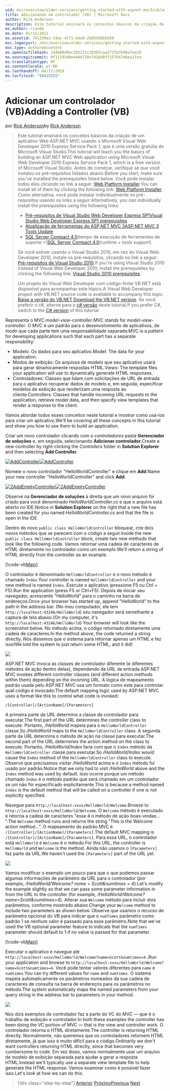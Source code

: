 ```yaml
---
uid: mvc/overview/older-versions/getting-started-with-aspnet-mvc3/vb/adding-a-controller
title: Adicionando um controlador (VB) | Microsoft Docs
author: Rick-Anderson
description: Este tutorial ensinará os conceitos básicos da criação de um aplicativo Web ASP.NET MVC usando o Microsoft Visual Web Developer 2010 Express Service Pack 1, que é...
ms.author: riande
ms.date: 01/12/2011
ms.assetid: 741259e1-54ac-4f71-b4e8-2bd5560bb950
msc.legacyurl: /mvc/overview/older-versions/getting-started-with-aspnet-mvc3/vb/adding-a-controller
msc.type: authoredcontent
ms.openlocfilehash: 144b00d9ec263231c29365caa2f3fb7b96a7ea16
ms.sourcegitcommit: 0f1119340e4464720cfd16d0ff15764746ea1fea
ms.translationtype: MT
ms.contentlocale: pt-BR
ms.lasthandoff: 04/17/2019
ms.locfileid: "59415525"
---
```

# <a name="adding-a-controller-vb"></a><span data-ttu-id="0e3cc-103">Adicionar um controlador (VB)</span><span class="sxs-lookup"><span data-stu-id="0e3cc-103">Adding a Controller (VB)</span></span>

<span data-ttu-id="0e3cc-104">por [Rick Anderson]((https://twitter.com/RickAndMSFT))</span><span class="sxs-lookup"><span data-stu-id="0e3cc-104">by [Rick Anderson]((https://twitter.com/RickAndMSFT))</span></span>

> <span data-ttu-id="0e3cc-105">Este tutorial ensinará os conceitos básicos da criação de um aplicativo Web ASP.NET MVC usando o Microsoft Visual Web Developer 2010 Express Service Pack 1, que é uma versão gratuita do Microsoft Visual Studio.</span><span class="sxs-lookup"><span data-stu-id="0e3cc-105">This tutorial will teach you the basics of building an ASP.NET MVC Web application using Microsoft Visual Web Developer 2010 Express Service Pack 1, which is a free version of Microsoft Visual Studio.</span></span> <span data-ttu-id="0e3cc-106">Antes de começar, verifique se que você instalou os pré-requisitos listados abaixo.</span><span class="sxs-lookup"><span data-stu-id="0e3cc-106">Before you start, make sure you've installed the prerequisites listed below.</span></span> <span data-ttu-id="0e3cc-107">Você pode instalar todos eles clicando no link a seguir: [Web Platform Installer](https://www.microsoft.com/web/gallery/install.aspx?appid=VWD2010SP1Pack).</span><span class="sxs-lookup"><span data-stu-id="0e3cc-107">You can install all of them by clicking the following link: [Web Platform Installer](https://www.microsoft.com/web/gallery/install.aspx?appid=VWD2010SP1Pack).</span></span> <span data-ttu-id="0e3cc-108">Como alternativa, você pode instalar individualmente os pré-requisitos usando os links a seguir:</span><span class="sxs-lookup"><span data-stu-id="0e3cc-108">Alternatively, you can individually install the prerequisites using the following links:</span></span>
> 
> - [<span data-ttu-id="0e3cc-109">Pré-requisitos de Visual Studio Web Developer Express SP1</span><span class="sxs-lookup"><span data-stu-id="0e3cc-109">Visual Studio Web Developer Express SP1 prerequisites</span></span>](https://www.microsoft.com/web/gallery/install.aspx?appid=VWD2010SP1Pack)
> - [<span data-ttu-id="0e3cc-110">Atualização de ferramentas do ASP.NET MVC 3</span><span class="sxs-lookup"><span data-stu-id="0e3cc-110">ASP.NET MVC 3 Tools Update</span></span>](https://www.microsoft.com/web/gallery/install.aspx?appsxml=&amp;appid=MVC3)
> - <span data-ttu-id="0e3cc-111">[SQL Server Compact 4.0](https://www.microsoft.com/web/gallery/install.aspx?appid=SQLCE;SQLCEVSTools_4_0)(tempo de execução de ferramentas de suporte +)</span><span class="sxs-lookup"><span data-stu-id="0e3cc-111">[SQL Server Compact 4.0](https://www.microsoft.com/web/gallery/install.aspx?appid=SQLCE;SQLCEVSTools_4_0)(runtime + tools support)</span></span>
> 
> <span data-ttu-id="0e3cc-112">Se você estiver usando o Visual Studio 2010, em vez do Visual Web Developer 2010, instale os pré-requisitos, clicando no link a seguir: [Pré-requisitos de Visual Studio 2010](https://www.microsoft.com/web/gallery/install.aspx?appsxml=&amp;appid=VS2010SP1Pack).</span><span class="sxs-lookup"><span data-stu-id="0e3cc-112">If you're using Visual Studio 2010 instead of Visual Web Developer 2010, install the prerequisites by clicking the following link: [Visual Studio 2010 prerequisites](https://www.microsoft.com/web/gallery/install.aspx?appsxml=&amp;appid=VS2010SP1Pack).</span></span>
> 
> <span data-ttu-id="0e3cc-113">Um projeto do Visual Web Developer com código-fonte VB.NET está disponível para acompanhar este tópico.</span><span class="sxs-lookup"><span data-stu-id="0e3cc-113">A Visual Web Developer project with VB.NET source code is available to accompany this topic.</span></span> <span data-ttu-id="0e3cc-114">[Baixe a versão do VB.NET](https://code.msdn.microsoft.com/Introduction-to-MVC-3-10d1b098).</span><span class="sxs-lookup"><span data-stu-id="0e3cc-114">[Download the VB.NET version](https://code.msdn.microsoft.com/Introduction-to-MVC-3-10d1b098).</span></span> <span data-ttu-id="0e3cc-115">Se você preferir o c#, alterne para o [c# versão](../cs/adding-a-controller.md) deste tutorial.</span><span class="sxs-lookup"><span data-stu-id="0e3cc-115">If you prefer C#, switch to the [C# version](../cs/adding-a-controller.md) of this tutorial.</span></span>


<span data-ttu-id="0e3cc-116">Representa o MVC *model-view-controller*.</span><span class="sxs-lookup"><span data-stu-id="0e3cc-116">MVC stands for *model-view-controller*.</span></span> <span data-ttu-id="0e3cc-117">O MVC é um padrão para o desenvolvimento de aplicativos, de modo que cada parte tem uma responsabilidade separada:</span><span class="sxs-lookup"><span data-stu-id="0e3cc-117">MVC is a pattern for developing applications such that each part has a separate responsibility:</span></span>

- <span data-ttu-id="0e3cc-118">Modelo: Os dados para seu aplicativo.</span><span class="sxs-lookup"><span data-stu-id="0e3cc-118">Model: The data for your application.</span></span>
- <span data-ttu-id="0e3cc-119">Modos de exibição: Os arquivos de modelo que seu aplicativo usará para gerar dinamicamente respostas HTML.</span><span class="sxs-lookup"><span data-stu-id="0e3cc-119">Views: The template files your application will use to dynamically generate HTML responses.</span></span>
- <span data-ttu-id="0e3cc-120">Controladores: Classes que lidam com solicitações de URL de entrada para o aplicativo recuperar dados de modelo e, em seguida, especificar modelos de exibição que renderizam uma resposta ao cliente.</span><span class="sxs-lookup"><span data-stu-id="0e3cc-120">Controllers: Classes that handle incoming URL requests to the application, retrieve model data, and then specify view templates that render a response to the client.</span></span>

<span data-ttu-id="0e3cc-121">Vamos abordar todos esses conceitos neste tutorial e mostrar como usá-los para criar um aplicativo.</span><span class="sxs-lookup"><span data-stu-id="0e3cc-121">We'll be covering all these concepts in this tutorial and show you how to use them to build an application.</span></span>

<span data-ttu-id="0e3cc-122">Criar um novo controlador clicando com o *controladores* pasta **Gerenciador de soluções** e, em seguida, selecionando **Adicionar controlador**.</span><span class="sxs-lookup"><span data-stu-id="0e3cc-122">Create a new controller by right-clicking the *Controllers* folder in **Solution Explorer** and then selecting **Add Controller**.</span></span>

<span data-ttu-id="0e3cc-123">[![AddController](adding-a-controller/_static/image2.png "AddController")](adding-a-controller/_static/image1.png)</span><span class="sxs-lookup"><span data-stu-id="0e3cc-123">[![AddController](adding-a-controller/_static/image2.png "AddController")](adding-a-controller/_static/image1.png)</span></span>

<span data-ttu-id="0e3cc-124">Nomeie o novo controlador &quot;HelloWorldController&quot; e clique em **Add**.</span><span class="sxs-lookup"><span data-stu-id="0e3cc-124">Name your new controller &quot;HelloWorldController&quot; and click **Add**.</span></span>

<span data-ttu-id="0e3cc-125">[![2AddEmptyController](adding-a-controller/_static/image4.png "2AddEmptyController")](adding-a-controller/_static/image3.png)</span><span class="sxs-lookup"><span data-stu-id="0e3cc-125">[![2AddEmptyController](adding-a-controller/_static/image4.png "2AddEmptyController")](adding-a-controller/_static/image3.png)</span></span>

<span data-ttu-id="0e3cc-126">Observe na **Gerenciador de soluções** à direita que um novo arquivo foi criado para você denominado *HelloWorldController.cs* e que o arquivo está aberto no IDE.</span><span class="sxs-lookup"><span data-stu-id="0e3cc-126">Notice in **Solution Explorer** on the right that a new file has been created for you named *HelloWorldController.cs* and that the file is open in the IDE.</span></span>

<span data-ttu-id="0e3cc-127">Dentro do novo `public class HelloWorldController` bloquear, crie dois novos métodos que se parecem com o código a seguir.</span><span class="sxs-lookup"><span data-stu-id="0e3cc-127">Inside the new `public class HelloWorldController` block, create two new methods that look like the following code.</span></span> <span data-ttu-id="0e3cc-128">Vamos retornar uma cadeia de caracteres de HTML diretamente no controlador como um exemplo.</span><span class="sxs-lookup"><span data-stu-id="0e3cc-128">We'll return a string of HTML directly from the controller as an example.</span></span>

[!code-vb[Main](adding-a-controller/samples/sample1.vb)]

<span data-ttu-id="0e3cc-129">O controlador é denominado `HelloWorldController` e o novo método é chamado `Index`.</span><span class="sxs-lookup"><span data-stu-id="0e3cc-129">Your controller is named `HelloWorldController` and your new method is named `Index`.</span></span> <span data-ttu-id="0e3cc-130">Execute o aplicativo (pressione F5 ou Ctrl + F5).</span><span class="sxs-lookup"><span data-stu-id="0e3cc-130">Run the application (press F5 or Ctrl+F5).</span></span> <span data-ttu-id="0e3cc-131">Depois de iniciar seu navegador, acrescente &quot;HelloWorld&quot; para o caminho na barra de endereços.</span><span class="sxs-lookup"><span data-stu-id="0e3cc-131">Once your browser has started up, append &quot;HelloWorld&quot; to the path in the address bar.</span></span> <span data-ttu-id="0e3cc-132">(No meu computador, ele tem `http://localhost:43246/HelloWorld`) seu navegador será semelhante a captura de tela abaixo.</span><span class="sxs-lookup"><span data-stu-id="0e3cc-132">(On my computer, it's `http://localhost:43246/HelloWorld`) Your browser will look like the screenshot below.</span></span> <span data-ttu-id="0e3cc-133">No método acima, o código retornado diretamente uma cadeia de caracteres.</span><span class="sxs-lookup"><span data-stu-id="0e3cc-133">In the method above, the code returned a string directly.</span></span> <span data-ttu-id="0e3cc-134">Nós dissemos que o sistema para retornar apenas um HTML e fez isso!</span><span class="sxs-lookup"><span data-stu-id="0e3cc-134">We told the system to just return some HTML, and it did!</span></span>

![](adding-a-controller/_static/image5.png)

<span data-ttu-id="0e3cc-135">ASP.NET MVC invoca as classes de controlador diferente (e diferentes métodos de ação dentro delas), dependendo da URL de entrada.</span><span class="sxs-lookup"><span data-stu-id="0e3cc-135">ASP.NET MVC invokes different controller classes (and different action methods within them) depending on the incoming URL.</span></span> <span data-ttu-id="0e3cc-136">A lógica de mapeamento padrão usada pelo ASP.NET MVC usa um formato como este para controlar qual código é invocado:</span><span class="sxs-lookup"><span data-stu-id="0e3cc-136">The default mapping logic used by ASP.NET MVC uses a format like this to control what code is invoked:</span></span>

`/[Controller]/[ActionName]/[Parameters]`

<span data-ttu-id="0e3cc-137">A primeira parte da URL determina a classe de controlador para executar.</span><span class="sxs-lookup"><span data-stu-id="0e3cc-137">The first part of the URL determines the controller class to execute.</span></span> <span data-ttu-id="0e3cc-138">Portanto, */HelloWorld* mapeia para o `HelloWorldController` classe.</span><span class="sxs-lookup"><span data-stu-id="0e3cc-138">So */HelloWorld* maps to the `HelloWorldController` class.</span></span> <span data-ttu-id="0e3cc-139">A segunda parte da URL determina o método de ação na classe para executar.</span><span class="sxs-lookup"><span data-stu-id="0e3cc-139">The second part of the URL determines the action method on the class to execute.</span></span> <span data-ttu-id="0e3cc-140">Portanto, */HelloWorld/Index* faria com que o `Index` método da `HelloWorldController` classe para executar.</span><span class="sxs-lookup"><span data-stu-id="0e3cc-140">So */HelloWorld/Index* would cause the `Index` method of the `HelloWorldController` class to execute.</span></span> <span data-ttu-id="0e3cc-141">Observe que precisamos visitar */HelloWorld* acima e o `Index` método foi usado por padrão.</span><span class="sxs-lookup"><span data-stu-id="0e3cc-141">Notice that we only had to visit */HelloWorld* above and the `Index` method was used by default.</span></span> <span data-ttu-id="0e3cc-142">Isso ocorre porque um método chamado `Index` é o método padrão que será chamado em um controlador se um não for especificado explicitamente.</span><span class="sxs-lookup"><span data-stu-id="0e3cc-142">This is because a method named `Index` is the default method that will be called on a controller if one is not explicitly specified.</span></span>

<span data-ttu-id="0e3cc-143">Navegue para `http://localhost:xxxx/HelloWorld/Welcome`.</span><span class="sxs-lookup"><span data-stu-id="0e3cc-143">Browse to `http://localhost:xxxx/HelloWorld/Welcome`.</span></span> <span data-ttu-id="0e3cc-144">O `Welcome` método é executado e retorna a cadeia de caracteres &quot;esse é o método de ação boas-vindas... &quot;.</span><span class="sxs-lookup"><span data-stu-id="0e3cc-144">The `Welcome` method runs and returns the string &quot;This is the Welcome action method...&quot;.</span></span> <span data-ttu-id="0e3cc-145">O mapeamento do padrão MVC é `/[Controller]/[ActionName]/[Parameters]`.</span><span class="sxs-lookup"><span data-stu-id="0e3cc-145">The default MVC mapping is `/[Controller]/[ActionName]/[Parameters]`.</span></span> <span data-ttu-id="0e3cc-146">Para essa URL, o controlador está `HelloWorld` e `Welcome` é o método.</span><span class="sxs-lookup"><span data-stu-id="0e3cc-146">For this URL, the controller is `HelloWorld` and `Welcome` is the method.</span></span> <span data-ttu-id="0e3cc-147">Ainda não usamos o `[Parameters]` faz parte da URL.</span><span class="sxs-lookup"><span data-stu-id="0e3cc-147">We haven't used the `[Parameters]` part of the URL yet.</span></span>

![](adding-a-controller/_static/image6.png)

<span data-ttu-id="0e3cc-148">Vamos modificar o exemplo um pouco para que o que podemos passar algumas informações de parâmetro da URL para o controlador (por exemplo, */HelloWorld/Welcome? nome = Scott&amp;numtimes = 4*).</span><span class="sxs-lookup"><span data-stu-id="0e3cc-148">Let's modify the example slightly so that we can pass some parameter information in from the URL to the controller (for example, */HelloWorld/Welcome?name=Scott&amp;numtimes=4*).</span></span> <span data-ttu-id="0e3cc-149">Alterar sua `Welcome` método para incluir dois parâmetros, conforme mostrado abaixo.</span><span class="sxs-lookup"><span data-stu-id="0e3cc-149">Change your `Welcome` method to include two parameters as shown below.</span></span> <span data-ttu-id="0e3cc-150">Observe que usamos o recurso de parâmetro opcional do VB para indicar que o `numTimes` parâmetro como padrão 1 se nenhum valor é passado para esse parâmetro.</span><span class="sxs-lookup"><span data-stu-id="0e3cc-150">Note that we've used the VB optional parameter feature to indicate that the `numTimes` parameter should default to 1 if no value is passed for that parameter.</span></span>

[!code-vb[Main](adding-a-controller/samples/sample2.vb)]

<span data-ttu-id="0e3cc-151">Executar o aplicativo e navegue até `http://localhost:xxxx/HelloWorld/Welcome?name=Scott&numtimes=4` **.**</span><span class="sxs-lookup"><span data-stu-id="0e3cc-151">Run your application and browse to `http://localhost:xxxx/HelloWorld/Welcome?name=Scott&numtimes=4`**.**</span></span> <span data-ttu-id="0e3cc-152">Você pode tentar valores diferentes para `name` e `numtimes`.</span><span class="sxs-lookup"><span data-stu-id="0e3cc-152">You can try different values for `name` and `numtimes`.</span></span> <span data-ttu-id="0e3cc-153">O sistema mapeia automaticamente os parâmetros nomeados da sua cadeia de caracteres de consulta na barra de endereços para os parâmetros no método.</span><span class="sxs-lookup"><span data-stu-id="0e3cc-153">The system automatically maps the named parameters from your query string in the address bar to parameters in your method.</span></span>

![](adding-a-controller/_static/image7.png)

<span data-ttu-id="0e3cc-154">Nos dois exemplos do controlador faz a parte do VC do MVC — que é o trabalho de exibição e controlador.</span><span class="sxs-lookup"><span data-stu-id="0e3cc-154">In both these examples the controller has been doing the VC portion of MVC — that is the view and controller work.</span></span> <span data-ttu-id="0e3cc-155">O controlador retorna o HTML diretamente.</span><span class="sxs-lookup"><span data-stu-id="0e3cc-155">The controller is returning HTML directly.</span></span> <span data-ttu-id="0e3cc-156">Normalmente, não queremos que os controladores retornem HTML diretamente, já que isso é muito difícil para o código.</span><span class="sxs-lookup"><span data-stu-id="0e3cc-156">Ordinarily we don't want controllers returning HTML directly, since that becomes very cumbersome to code.</span></span> <span data-ttu-id="0e3cc-157">Em vez disso, vamos normalmente usar um arquivo de modelo de exibição separada para ajudar a gerar a resposta HTML.</span><span class="sxs-lookup"><span data-stu-id="0e3cc-157">Instead we'll typically use a separate view template file to help generate the HTML response.</span></span> <span data-ttu-id="0e3cc-158">Vamos examinar como é possível fazer isso.</span><span class="sxs-lookup"><span data-stu-id="0e3cc-158">Let's look at how we can do this.</span></span>

> [!div class="step-by-step"]
> <span data-ttu-id="0e3cc-159">[Anterior](intro-to-aspnet-mvc-3.md)
> [Próximo](adding-a-view.md)</span><span class="sxs-lookup"><span data-stu-id="0e3cc-159">[Previous](intro-to-aspnet-mvc-3.md)
[Next](adding-a-view.md)</span></span>
